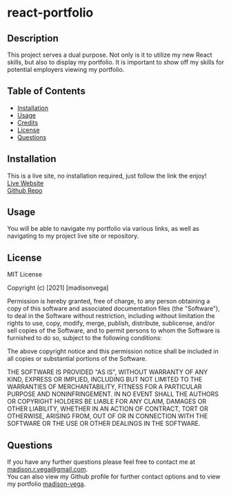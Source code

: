 # react-portfolio

## Description

This project serves a dual purpose.  Not only is it to utilize my new React skills, but also to display my portfolio.  It is important to show off my skills for potential employers viewing my portfolio.


## Table of Contents

- [Installation](#installation)
- [Usage](#usage)
- [Credits](#credits)
- [License](#license)
- [Questions](#questions)

## Installation

This is a live site, no installation required, just follow the link the enjoy!<br>
[Live Website]()<br>
[Github Repo](https://github.com/madison-vega/react-portfolio)

## Usage

You will be able to navigate my portfolio via various links, as well as navigating to my project live site or repository.


## License

MIT License

Copyright (c) [2021] [madisonvega]

Permission is hereby granted, free of charge, to any person obtaining a copy
of this software and associated documentation files (the "Software"), to deal
in the Software without restriction, including without limitation the rights
to use, copy, modify, merge, publish, distribute, sublicense, and/or sell
copies of the Software, and to permit persons to whom the Software is
furnished to do so, subject to the following conditions:

The above copyright notice and this permission notice shall be included in all
copies or substantial portions of the Software.

THE SOFTWARE IS PROVIDED "AS IS", WITHOUT WARRANTY OF ANY KIND, EXPRESS OR
IMPLIED, INCLUDING BUT NOT LIMITED TO THE WARRANTIES OF MERCHANTABILITY,
FITNESS FOR A PARTICULAR PURPOSE AND NONINFRINGEMENT. IN NO EVENT SHALL THE
AUTHORS OR COPYRIGHT HOLDERS BE LIABLE FOR ANY CLAIM, DAMAGES OR OTHER
LIABILITY, WHETHER IN AN ACTION OF CONTRACT, TORT OR OTHERWISE, ARISING FROM,
OUT OF OR IN CONNECTION WITH THE SOFTWARE OR THE USE OR OTHER DEALINGS IN THE
SOFTWARE.

## Questions

If you have any further questions please feel free to contact me at madison.r.vega@gmail.com.  
You can also view my Github profile for further contact options and to view my portfolio
[madison-vega](https://github.com/madison-vega).
